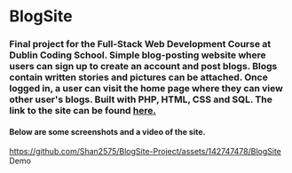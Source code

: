# BlogSite

### Final project for the Full-Stack Web Development Course at Dublin Coding School. Simple blog-posting website where users can sign up to create an account and post blogs. Blogs contain written stories and pictures can be attached. Once logged in, a user can visit the home page where they can view other user's blogs. Built with PHP, HTML, CSS and SQL. The link to the site can be found <a target="_blank" href="http://blogsiteproject.infinityfreeapp.com/">here.</a>

#### Below are some screenshots and a video of the site.





https://github.com/Shan2575/BlogSite-Project/assets/142747478/BlogSite Demo

